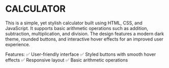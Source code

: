 # CALCULATOR

This is a simple, yet stylish calculator built using HTML, CSS, and JavaScript. It supports basic arithmetic operations such as addition, subtraction, multiplication, and division. The design features a modern dark theme, rounded buttons, and interactive hover effects for an improved user experience.  

Features:
✅ User-friendly interface
✅ Styled buttons with smooth hover effects
✅ Responsive layout
✅ Basic arithmetic operations
